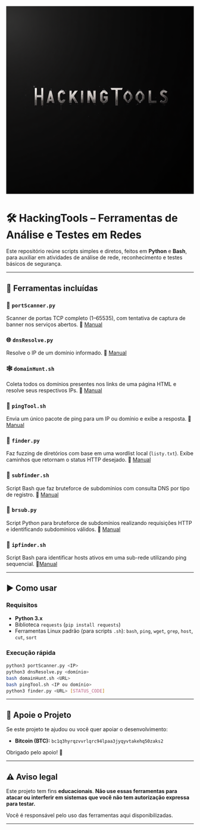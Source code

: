 ![Logo do Projeto](img/HackingToolsImage.png)
---

# 🛠️ HackingTools – Ferramentas de Análise e Testes em Redes

Este repositório reúne scripts simples e diretos, feitos em **Python** e **Bash**, para auxiliar em atividades de análise de rede, reconhecimento e testes básicos de segurança.

---

## 📂 Ferramentas incluídas

### 🔎 `portScanner.py`

Scanner de portas TCP completo (1–65535), com tentativa de captura de banner nos serviços abertos.
📄 [Manual](docs/portScanner.md)

### 🌐 `dnsResolve.py`

Resolve o IP de um domínio informado.
📄 [Manual](docs/dnsResolve.md)

### 🕸️ `domainHunt.sh`

Coleta todos os domínios presentes nos links de uma página HTML e resolve seus respectivos IPs.
📄 [Manual](docs/domainHunt.md)

### 📶 `pingTool.sh`

Envia um único pacote de ping para um IP ou domínio e exibe a resposta.
📄 [Manual](docs/pingTool.md)

### 📁 `finder.py`

Faz fuzzing de diretórios com base em uma wordlist local (`listy.txt`). Exibe caminhos que retornam o status HTTP desejado.
📄 [Manual](docs/finder.md)

### 📁 `subfinder.sh`

Script Bash que faz bruteforce de subdomínios com consulta DNS por tipo de registro.
📄 [Manual](docs/bfdomain.md)

### 📁 `brsub.py`

Script Python para bruteforce de subdomínios realizando requisições HTTP e identificando subdomínios válidos.
📄 [Manual](docs/brsub.md)

### 📁 `ipfinder.sh`

Script Bash para identificar hosts ativos em uma sub-rede utilizando ping sequencial.
📄[Manual](docs/ipfinder.sh)

---

## ▶️ Como usar

### Requisitos

* **Python 3.x**
* Biblioteca `requests` (`pip install requests`)
* Ferramentas Linux padrão (para scripts `.sh`): `bash`, `ping`, `wget`, `grep`, `host`, `cut`, `sort`

### Execução rápida

```bash
python3 portScanner.py <IP>
python3 dnsResolve.py <domínio>
bash domainHunt.sh <URL>
bash pingTool.sh <IP ou domínio>
python3 finder.py <URL> [STATUS_CODE]
```
---
## 💸 Apoie o Projeto

Se este projeto te ajudou ou você quer apoiar o desenvolvimento:

- **Bitcoin (BTC):** `bc1q3hyrqzvvrlqrc94lpaa3jyqyvtakehq50zaks2`

Obrigado pelo apoio! 🙏



---

## ⚠️ Aviso legal

Este projeto tem fins **educacionais**.
**Não use essas ferramentas para atacar ou interferir em sistemas que você não tem autorização expressa para testar.**

Você é responsável pelo uso das ferramentas aqui disponibilizadas.

---
